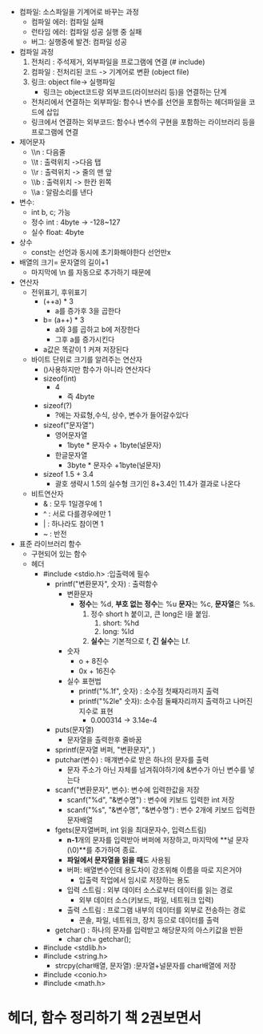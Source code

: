 - 컴파일: 소스파일을 기계어로 바꾸는 과정
	- 컴파일 에러: 컴파일 실패
	- 런타임 에러: 컴파일 성공 실행 중 실패
	- 버그: 실행중에 발견: 컴파일 성공
- 컴파일 과정
	1. 전처리 : 주석제거, 외부파일을 프로그램에 연결 (# include)
	2. 컴파일 : 전처리된 코드 -> 기계어로 변환 (object file) 
	3. 링크: object file-> 실행파일
		- 링크는 object코드랑 외부코드(라이브러리 등)을 연결하는 단계
	- 전처리에서 연결하는 외부파일: 함수나 변수를 선언을 포함하는 헤더파일을 코드에 삽입
	- 링크에서 연결하는 외부코드: 함수나 변수의 구현을 포함하는 라이브러리 등을 프로그램에 연결
- 제어문자
	- \\\\n : 다음줄
	-  \\\\t : 출력위치 ->다음 탭
	-  \\\\r : 출력위치 -> 줄의 맨 앞
	-  \\\\b : 출력위치 -> 한칸 왼쪽
	-  \\\\a : 알람소리를 낸다
- 변수:
	- int b, c; 가능
	- 정수 int : 4byte -> -128~127
	- 실수 float: 4byte
- 상수
	- const는 선언과 동시에 초기화해야한다 선언만x
- 배열의 크기= 문자열의 길이+1
	- 마지막에 \\n 를 자동으로 추가하기 때문에
- 연산자
	- 전위표기, 후위표기
		- (++a) * 3 
			- a를 증가후 3을 곱한다
		- b= (a++) * 3
			- a와 3를 곱하고 b에 저장한다
			- 그후 a를 증가시킨다
		- a값은 똑같이 1 커져 저장된다
	- 바이트 단위로 크기를 알려주는 연산자
		- ()사용하지만 함수가 아니라 연산자다
		- sizeof(int)
			- 4
				- 즉 4byte
		- sizeof(?) 
			- ?에는 자료형,수식, 상수, 변수가 들어갈수있다
		- sizeof("문자열")
			- 영어문자열 
				- 1byte * 문자수 + 1byte(널문자)
			- 한글문자열
				- 3byte * 문자수 +1byte(널문자)
		- sizeof 1.5 + 3.4
			- 괄호 생략시 1.5의 실수형 크기인 8+3.4인 11.4가 결과로 나온다
	- 비트연산자
		- & : 모두 1일경우에 1
		- ^ : 서로 다를경우에만 1
		- | : 하나라도 참이면 1
		- ~ : 반전
- 표준 라이브러리 함수
	- 구현되어 있는 함수
	- 헤더 
		- #include <stdio.h> :입출력에 필수
			- printf("변환문자", 숫자) : 출력함수
				- 변환문자 
					- **정수**는 %d, **부호 없는 정수**는 %u **문자**는 %c, **문자열**은 %s.
						1. 정수 short h 붙이고, 큰 long은  l을 붙임.
							1. short: %hd
							2. long: %ld
						2. **실수**는 기본적으로 f, **긴 실수**는 Lf.
				- 숫자
					- o + 8진수
					- 0x + 16진수
				- 실수 표현법
					- printf("%.1f", 숫자) : 소수점 첫째자리까지 출력
					- printf("%2le" 숫자):  소수점 둘째자리까지 출력하고 나머진 지수로 표현
						- 0.000314 -> 3.14e-4
			- puts(문자열)
				- 문자열을 출력한후 줄바꿈
			- sprintf(문자열 버퍼, "변환문자",  )
			- putchar(변수) : 매걔변수로 받은 하나의 문자를 출력
				- 문자 주소가 아닌 자체를 넘겨줘야하기에 &변수가 아닌 변수를 넣는다
			- scanf("변환문자", 변수): 변수에 입력한값을 저장
				- scanf("%d", "&변수명") : 변수에 키보드 입력한 int 저장
				- scanf("%s", "&변수명", "&변수명") : 변수 2개에 키보드 입력한 문자배열 
			- fgets(문자열버퍼, int 읽을 최대문자수, 입력스트림)
				- **n-1**개의 문자를 입력받아 버퍼에 저장하고, 마지막에 **널 문자(\0)**를 추가하여 종료. 
				- **파일에서 문자열을 읽을 때**도 사용됨
				- 버퍼: 배열변수인데 용도차이 강조위해 이름을 따로 지은거야
					- 입출력 작업에서 임시로 저장하는 용도
				- 입력 스트림 : 외부 데이터 소스로부터 데이터를 읽는 경로
					- 외부 데이터 소스(키보드, 파일, 네트워크 입력)
				- 출력 스트림 : 프로그램 내부의 데이터를 외부로 전송하는 경로
					- 콘솔, 파일, 네트워크, 장치 등으로 데이터를 출력
			- getchar() : 하나의 문자를 입력받고 해당문자의 아스키값을 반환
				- char ch= getchar();
		- #include <stdlib.h>
		- #include <string.h>
			- strcpy(char배열, 문자열) :문자열+널문자를 char배열에 저장
		- #include <conio.h>
		- #include <math.h>

# 헤더, 함수 정리하기 책 2권보면서